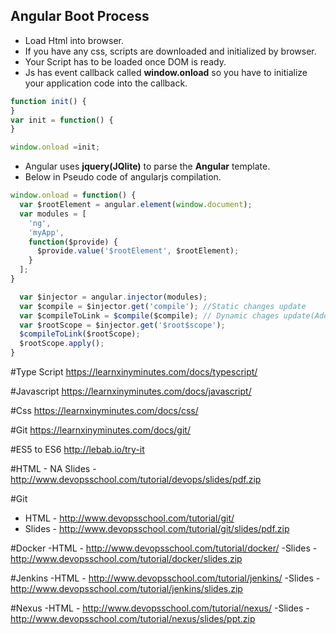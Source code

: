 Angular Boot Process
--------------------

- Load Html into browser.
- If you have any css, scripts are downloaded and initialized by browser.
- Your Script has to be loaded once DOM is ready.
- Js has event callback called **window.onload** so you have to initialize your application code into the callback.

``` javascript
function init() {
}
var init = function() {
}

window.onload =init;
```

- Angular uses **jquery(JQlite)** to parse the **Angular** template.
- Below in Pseudo code of angularjs compilation.

``` javascript 
window.onload = function() {
  var $rootElement = angular.element(window.document);
  var modules = [
    'ng',
    'myApp',
    function($provide) {
      $provide.value('$rootElement', $rootElement);
    }
  ];
}

  var $injector = angular.injector(modules);
  var $compile = $injector.get('compile'); //Static changes update
  var $compileToLink = $compile($compile); // Dynamic chages update(Addig listeners)
  var $rootScope = $injector.get('$root$scope');
  $compileToLink($rootScope); 
  $rootScope.apply();
}
```


#Type Script
https://learnxinyminutes.com/docs/typescript/

#Javascript
https://learnxinyminutes.com/docs/javascript/

#Css
https://learnxinyminutes.com/docs/css/

#Git
https://learnxinyminutes.com/docs/git/

#ES5 to ES6
http://lebab.io/try-it


#HTML - NA
Slides - http://www.devopsschool.com/tutorial/devops/slides/pdf.zip
 
#Git
- HTML - http://www.devopsschool.com/tutorial/git/
- Slides - http://www.devopsschool.com/tutorial/git/slides/pdf.zip

#Docker 
-HTML - http://www.devopsschool.com/tutorial/docker/
-Slides - http://www.devopsschool.com/tutorial/docker/slides.zip

#Jenkins
-HTML - http://www.devopsschool.com/tutorial/jenkins/
-Slides - http://www.devopsschool.com/tutorial/jenkins/slides.zip

#Nexus
-HTML - http://www.devopsschool.com/tutorial/nexus/
-Slides - http://www.devopsschool.com/tutorial/nexus/slides/ppt.zip
